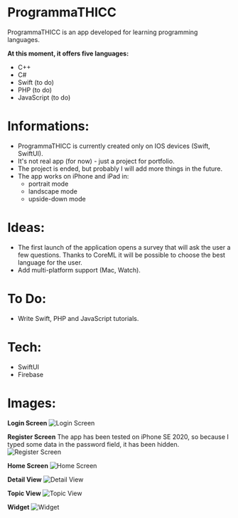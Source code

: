 # ProgrammaTHICC

ProgrammaTHICC is an app developed for learning programming languages.

__At this moment, it offers five languages:__
- C++
- C#
- Swift (to do)
- PHP (to do)
- JavaScript (to do)

# Informations:
- ProgrammaTHICC is currently created only on IOS devices (Swift, SwiftUI).
- It's not real app (for now) - just a project for portfolio.
- The project is ended, but probably I will add more things in the future.
- The app works on iPhone and iPad in:
    - portrait mode
    - landscape mode
    - upside-down mode

# Ideas:
- The first launch of the application opens a survey that will ask the user a few questions. Thanks to CoreML it will be possible to choose the best language for the user.
- Add multi-platform support (Mac, Watch).

# To Do:
- Write Swift, PHP and JavaScript tutorials.

# Tech:
- SwiftUI
- Firebase

# Images:
**Login Screen**
![Login Screen](https://user-images.githubusercontent.com/41966757/99917247-4c222e80-2d0f-11eb-83be-75c2420ec326.PNG)

**Register Screen**
The app has been tested on iPhone SE 2020, so because I typed some data in the password field, it has been hidden.
![Register Screen](https://user-images.githubusercontent.com/41966757/99917278-81c71780-2d0f-11eb-9b22-f8728118a6a7.PNG)

**Home Screen**
![Home Screen](https://user-images.githubusercontent.com/41966757/99917389-32cdb200-2d10-11eb-94ce-582e217b31e3.PNG)

**Detail View**
![Detail View](https://user-images.githubusercontent.com/41966757/99917429-88a25a00-2d10-11eb-97f1-8a39cf6f1b71.PNG)

**Topic View**
![Topic View](https://user-images.githubusercontent.com/41966757/99917434-95bf4900-2d10-11eb-9ce1-2bf9442c8afd.PNG)

**Widget**
![Widget](https://user-images.githubusercontent.com/41966757/99917451-aec7fa00-2d10-11eb-9a71-dac3bfa79178.JPEG)
